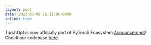 ```yaml
---
layout: post
date: 2023-07-05 16:11:00-0400
inline: true
---
```


TorchOpt is now officially part of PyTorch Ecosystem [Announcement](https://twitter.com/PyTorch/status/1676616200468455424?s=20)! Check our codebase [here](https://github.com/metaopt/torchopt).
